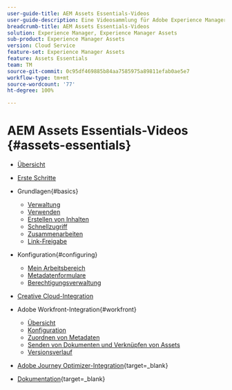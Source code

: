 ```yaml
---
user-guide-title: AEM Assets Essentials-Videos
user-guide-description: Eine Videosammlung für Adobe Experience Manager Assets Essentials.
breadcrumb-title: AEM Assets Essentials-Videos
solution: Experience Manager, Experience Manager Assets
sub-product: Experience Manager Assets
version: Cloud Service
feature-set: Experience Manager Assets
feature: Assets Essentials
team: TM
source-git-commit: 0c95df469885b84aa7585975a89811efab0ae5e7
workflow-type: tm+mt
source-wordcount: '77'
ht-degree: 100%

---
```



# AEM Assets Essentials-Videos {#assets-essentials}

+ [Übersicht](overview.md)

+ [Erste Schritte](./getting-started.md)

+ Grundlagen{#basics}
   + [Verwaltung](basics/managing.md)
   + [Verwenden](basics/using.md)
   + [Erstellen von Inhalten](basics/creating.md)
   + [Schnellzugriff](basics/quick-access.md)
   + [Zusammenarbeiten](basics/collaborating.md)
   + [Link-Freigabe](basics/link-sharing.md)

+ Konfiguration{#configuring}
   + [Mein Arbeitsbereich](configuring/my-workspace.md)
   + [Metadatenformulare](configuring/metadata-forms.md)
   + [Berechtigungsverwaltung](configuring/permissions-management.md)

+ [Creative Cloud-Integration](integrations/creative-cloud.md)

+ Adobe Workfront-Integration{#workfront}
   + [Übersicht](./integrations/workfront/overview.md)
   + [Konfiguration](./integrations/workfront/configure.md)
   + [Zuordnen von Metadaten](./integrations/workfront/map-metadata.md)
   + [Senden von Dokumenten und Verknüpfen von Assets](./integrations/workfront/link-send.md)
   + [Versionsverlauf](./integrations/workfront/versions.md)

+ [Adobe Journey Optimizer-Integration](https://experienceleague.adobe.com/docs/journey-optimizer-learn/tutorials/create-messages/create-email-content-with-the-message-editor.html?lang=de){target=_blank}

+ [Dokumentation](https://experienceleague.adobe.com/docs/experience-manager-assets-essentials/help/introduction.html?lang=de){target=_blank}
